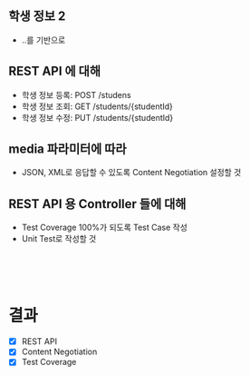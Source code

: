 ## 학생 정보 2
- ..를 기반으로

## REST API 에 대해
- 학생 정보 등록: POST /studens
- 학생 정보 조회: GET /students/{studentId}
- 학생 정보 수정: PUT /students/{studentId}

## media 파라미터에 따라
- JSON, XML로 응답할 수 있도록 Content Negotiation 설정할 것

## REST API 용 Controller 들에 대해
- Test Coverage 100%가 되도록 Test Case 작성
- Unit Test로 작성할 것

<br/>
<br/>
<br/>

# 결과
- [X] REST API
- [X] Content Negotiation
- [X] Test Coverage